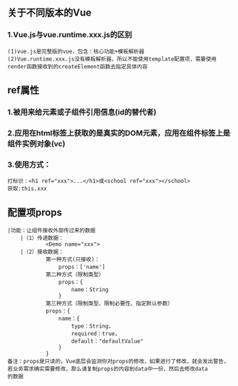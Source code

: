 ## 关于不同版本的Vue ##

### 1.Vue.js与vue.runtime.xxx.js的区别 
    (1)vue.js是完整版的vue，包含：核心功能+模板解析器
    (2)Vue.runtime.xxx.js没有模板解析器，所以不能使用template配置项，需要使用render函数接收到的createElement函数去指定具体内容
###

## ref属性

### 1.被用来给元素或子组件引用信息(id的替代者)

### 2.应用在html标签上获取的是真实的DOM元素，应用在组件标签上是组件实例对象(vc)

### 3.使用方式：
    打标识：<h1 ref="xxx">...</h1>或<school ref="xxx"></school>
    获取:this.xxx

## 配置项props
    |功能：让组件接收外部传过来的数据
        |（1）传递数据：
                <Demo name="xxx">
        |（2）接收数据：
                第一种方式(只接收)：
                    props：['name']
                第二种方式（限制类型）
                    props：{
                        name：String 
                    }    
                第三种方式（限制类型、限制必要性、指定默认参数）
                props：{
                    name：{
                        type：String，
                        required：true，
                        default："defaultValue"
                    }
                }
    备注：props是只读的，Vue底层会监测你对props的修改，如果进行了修改，就会发出警告，
    若业务需求确实需要修改，那么请复制props的内容到data中一份，然后去修改data
    的数据
                

